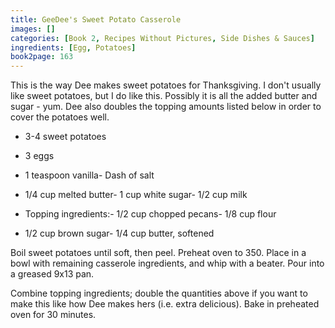 ```yaml
---
title: GeeDee's Sweet Potato Casserole
images: []
categories: [Book 2, Recipes Without Pictures, Side Dishes & Sauces]
ingredients: [Egg, Potatoes]
book2page: 163
---
```


This is the way Dee makes sweet potatoes for Thanksgiving. I don't usually like sweet potatoes, but I do like this. Possibly it is all the added butter and sugar - yum. Dee also doubles the topping amounts listed below in order to cover the potatoes well. 

- 3-4 sweet potatoes
- 3 eggs
- 1 teaspoon vanilla- Dash of salt
- 1/4 cup melted butter- 1 cup white sugar- 1/2 cup milk

- Topping ingredients:- 1/2 cup chopped pecans- 1/8 cup flour
- 1/2 cup brown sugar- 1/4 cup butter, softened

Boil sweet potatoes until soft, then peel. Preheat oven to 350. Place in a bowl with remaining casserole ingredients, and whip with a beater. Pour into a greased 9x13 pan. 

Combine topping ingredients; double the quantities above if you want to make this like how Dee makes hers (i.e. extra delicious). Bake in preheated oven for 30 minutes.